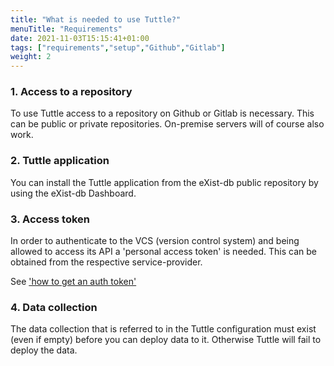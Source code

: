 ```yaml
---
title: "What is needed to use Tuttle?"
menuTitle: "Requirements"
date: 2021-11-03T15:15:41+01:00
tags: ["requirements","setup","Github","Gitlab"]
weight: 2
---
```



### 1. Access to a repository

To use Tuttle access to a repository on Github or Gitlab is necessary. This can be public or private repositories.
On-premise servers will of course also work.

### 2. Tuttle application

You can install the Tuttle application from the eXist-db public repository by using the
eXist-db Dashboard.

### 3. Access token

In order to authenticate to the VCS (version control system) and being allowed to access its API a 'personal access token'
is needed. This can be obtained from the respective service-provider.
 
See ['how to get an auth token'](/git/auth/)

### 4. Data collection

The data collection that is referred to in the Tuttle configuration must exist (even if empty) before you can
deploy data to it. Otherwise Tuttle will fail to deploy the data.

